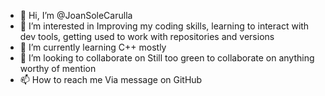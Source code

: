 - 👋 Hi, I’m @JoanSoleCarulla
- 👀 I’m interested in Improving my coding skills, learning to interact with dev tools, getting used to work with repositories and versions
- 🌱 I’m currently learning C++ mostly
- 💞️ I’m looking to collaborate on Still too green to collaborate on anything worthy of mention
- 📫 How to reach me Via message on GitHub

<!---
JoanSoleCarulla/JoanSoleCarulla is a ✨ special ✨ repository because its `README.md` (this file) appears on your GitHub profile.
You can click the Preview link to take a look at your changes.
--->
